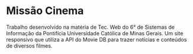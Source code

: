 # Missão Cinema
Trabalho desenvolvido na matéria de Tec. Web do 6° de Sistemas de Informação da Pontifícia Universidade Católica de Minas Gerais.
Um site responsivo que utiliza a API do Movie DB para trazer notícias e conteúdos de diversos filmes.
